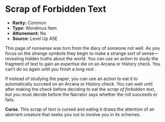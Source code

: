 
# Scrap of Forbidden Text

* **Rarity:** Common
* **Type:** Wondrous Item
* **Attunement:** No
* **Source:** Level Up A5E


This page of nonsense was torn from the diary of someone not well. As you focus on the strange symbols they begin to make a strange sort of sense—revealing hidden truths about the world. You can use an action to study the fragment of text to gain an expertise die on an Arcana or History check. You can’t do so again until you finish a _long rest_ .

If instead of studying the paper, you can use an action to eat it to automatically succeed on an Arcana or History check. You can wait until after making the check before deciding to eat the _scrap of forbidden text_, but you must decide before the Narrator says whether the roll succeeds or fails.

**Curse**. This scrap of text is cursed and eating it draws the attention of an aberrant creature that seeks you out to involve you in its schemes.
